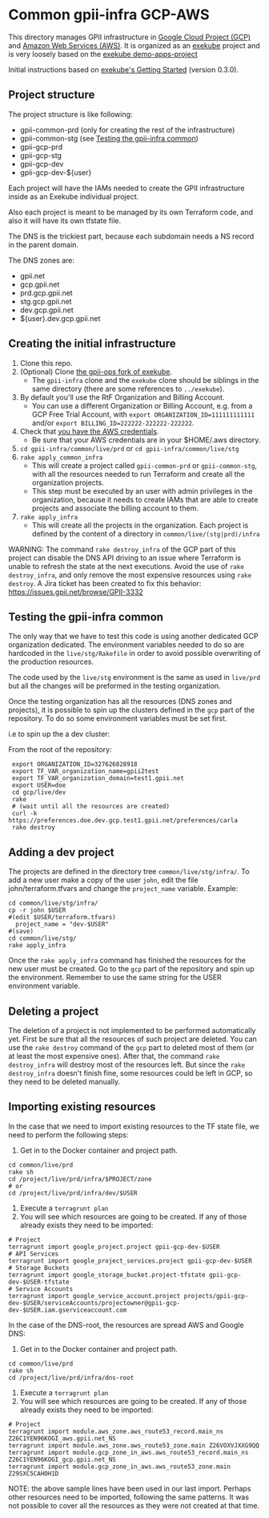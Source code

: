 # Common gpii-infra GCP-AWS

This directory manages GPII infrastructure in [Google Cloud Project (GCP)](https://cloud.google.com/) and [Amazon Web Services (AWS)](https://aws.amazon.com/). It is organized as an [exekube](https://github.com/exekube/exekube) project and is very loosely based on the [exekube demo-apps-project](https://github.com/exekube/demo-apps-project)

Initial instructions based on [exekube's Getting Started](https://exekube.github.io/exekube/in-practice/getting-started/) (version 0.3.0).

## Project structure

The project structure is like following:

- gpii-common-prd (only for creating the rest of the infrastructure)
- gpii-common-stg (see [Testing the gpii-infra common](#testing-the-gpii-infra-common))
- gpii-gcp-prd
- gpii-gcp-stg
- gpii-gcp-dev
- gpii-gcp-dev-${user}

Each project will have the IAMs needed to create the GPII infrastructure inside as an Exekube individual project.

Also each project is meant to be managed by its own Terraform code, and also it will have its own tfstate file.

The DNS is the trickiest part, because each subdomain needs a NS record in the parent domain.

The DNS zones are:

- gpii.net
- gcp.gpii.net
- prd.gcp.gpii.net
- stg.gcp.gpii.net
- dev.gcp.gpii.net
- ${user}.dev.gcp.gpii.net

## Creating the initial infrastructure

1. Clone this repo.
1. (Optional) Clone [the gpii-ops fork of exekube](https://github.com/gpii-ops/exekube).
   * The `gpii-infra` clone and the `exekube` clone should be siblings in the same directory (there are some references to `../exekube`).
1. By default you'll use the RtF Organization and Billing Account.
   * You can use a different Organization or Billing Account, e.g. from a GCP Free Trial Account, with `export ORGANIZATION_ID=111111111111` and/or `export BILLING_ID=222222-222222-222222`.
1. Check that [you have the AWS credentials](../aws#configure-cloud-provider-credentials).
   * Be sure that your AWS credentials are in your $HOME/.aws directory.
1. `cd gpii-infra/common/live/prd` or `cd gpii-infra/common/live/stg`
1. `rake apply_common_infra`
   * This will create a project called `gpii-common-prd` or `gpii-common-stg`, with all the resources needed to run Terraform and create all the organization projects.
   * This step must be executed by an user with admin privileges in the organization, because it needs to create IAMs that are able to create projects and associate the billing account to them.
1. `rake apply_infra`
   * This will create all the projects in the organization. Each project is defined by the content of a directory in `common/live/(stg|prd)/infra`

WARNING: The command `rake destroy_infra` of the GCP part of this project can disable the DNS API driving to an issue where Terraform is unable to refresh the state at the next executions. Avoid the use of `rake destroy_infra`, and only remove the most expensive resources using `rake destroy`. A Jira ticket has been created to fix this behavior: https://issues.gpii.net/browse/GPII-3332

## Testing the gpii-infra common

The only way that we have to test this code is using another dedicated GCP organization dedicated. The environment variables needed to do so are hardcoded in the `live/stg/Rakefile` in order to avoid possible overwriting of the production resources.

The code used by the `live/stg` environment is the same as used in `live/prd` but all the changes will be preformed in the testing organization.

Once the testing organization has all the resources (DNS zones and projects), it is possible to spin up the clusters defined in the `gcp` part of the repository. To do so some environment variables must be set first.

i.e to spin up the a dev cluster:

From the root of the repository:
```
 export ORGANIZATION_ID=327626828918
 export TF_VAR_organization_name=gpii2test
 export TF_VAR_organization_domain=test1.gpii.net
 export USER=doe
 cd gcp/live/dev
 rake
 # (wait until all the resources are created)
 curl -k https://preferences.doe.dev.gcp.test1.gpii.net/preferences/carla
 rake destroy
```

## Adding a dev project

The projects are defined in the directory tree `common/live/stg/infra/`. To add a new user make a copy of the user `john`, edit the file john/terraform.tfvars and change the `project_name` variable. Example:

```
cd common/live/stg/infra/
cp -r john $USER
#(edit $USER/terraform.tfvars)
  project_name = "dev-$USER"
#(save)
cd common/live/stg/
rake apply_infra
```

Once the `rake apply_infra` command has finished the resources for the new user must be created. Go to the `gcp` part of the repository and spin up the environment. Remember to use the same string for the USER environment variable.

## Deleting a project

The deletion of a project is not implemented to be performed automatically yet. First be sure that all the resources of such project are deleted. You can use the `rake destroy` command of the `gcp` part to deleted most of them (or at least the most expensive ones). After that, the command `rake destroy_infra` will destroy most of the resources left. But since the `rake destroy_infra` doesn't finish fine, some resources could be left in GCP, so they need to be deleted manually.

## Importing existing resources

In the case that we need to import existing resources to the TF state file, we need to perform the following steps:

1. Get in to the Docker container and project path.
```
cd common/live/prd
rake sh
cd /project/live/prd/infra/$PROJECT/zone
# or
cd /project/live/prd/infra/dev/$USER
```
1. Execute a `terragrunt plan`
1. You will see which resources are going to be created. If any of those already exists they need to be imported:

```
# Project
terragrunt import google_project.project gpii-gcp-dev-$USER
# API Services
terragrunt import google_project_services.project gpii-gcp-dev-$USER
# Storage Buckets
terragrunt import google_storage_bucket.project-tfstate gpii-gcp-dev-$USER-tfstate
# Service Accounts
terragrunt import google_service_account.project projects/gpii-gcp-dev-$USER/serviceAccounts/projectowner@gpii-gcp-dev-$USER.iam.gserviceaccount.com
```

In the case of the DNS-root, the resources are spread AWS and Google DNS:

1. Get in to the Docker container and project path.
```
cd common/live/prd
rake sh
cd /project/live/prd/infra/dns-root
```
1. Execute a `terragrunt plan`
1. You will see which resources are going to be created. If any of those already exists they need to be imported:

```
# Project
terragrunt import module.aws_zone.aws_route53_record.main_ns Z26C1YEN96KOGI_aws.gpii.net_NS
terragrunt import module.aws_zone.aws_route53_zone.main Z26VOXVJXXG9QQ
terragrunt import module.gcp_zone_in_aws.aws_route53_record.main_ns Z26C1YEN96KOGI_gcp.gpii.net_NS
terragrunt import module.gcp_zone_in_aws.aws_route53_zone.main Z29SXC5CAHOH1D
```

NOTE: the above sample lines have been used in our last import. Perhaps other resources need to be imported, following the same patterns. It was not possible to cover all the resources as they were not created at that time.
